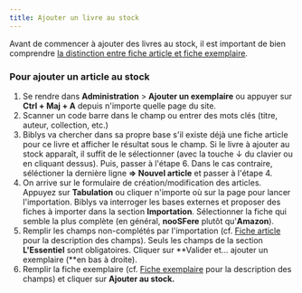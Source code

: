 ```yaml
---
title: Ajouter un livre au stock
---
```


Avant de commencer à ajouter des livres au stock, il est important de bien comprendre [la distinction entre fiche article et fiche exemplaire](http://www.biblys.fr/pages/doc_article_stock).

### Pour ajouter un article au stock

1.  Se rendre dans **Administration** > **Ajouter un exemplaire** ou appuyer sur **Ctrl + Maj + A** depuis n'importe quelle page du site.
2.  Scanner un code barre dans le champ ou entrer des mots clés (titre, auteur, collection, etc.)
3.  Biblys va chercher dans sa propre base s'il existe déjà une fiche article pour ce livre et afficher le résultat sous le champ. Si le livre à ajouter au stock apparaît, il suffit de le sélectionner (avec la touche ↓ du clavier ou en cliquant dessus). Puis, passer à l'étape 6. Dans le cas contraire, séléctioner la dernière ligne **\=> Nouvel article** et passer à l'étape 4.
4.  On arrive sur le formulaire de création/modification des articles. Appuyez sur **Tabulation** ou cliquer n'importe où sur la page pour lancer l'importation. Biblys va interroger les bases externes et proposer des fiches à importer dans la section **Importation**. Sélectionner la fiche qui semble la plus complète (en général, **nooSFere** plutôt qu'**Amazon**).
5.  Remplir les champs non-complétés par l'importation (cf. [Fiche article](http://www.biblys.fr/pages/doc_article) pour la description des champs). Seuls les champs de la section **L'Essentiel** sont obligatoires. Cliquer sur **Valider et... ajouter un exemplaire (**en bas à droite).
6.  Remplir la fiche exemplaire (cf. [Fiche exemplaire](http://www.biblys.fr/pages/doc_stock) pour la description des champs) et cliquer sur **Ajouter au stock.**
